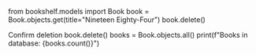 from bookshelf.models import Book book = Book.objects.get(title="Nineteen Eighty-Four") book.delete()

Confirm deletion
book.delete() books = Book.objects.all() print(f"Books in database: {books.count()}")